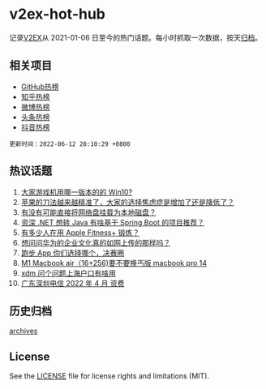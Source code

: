 # v2ex-hot-hub

 记录[V2EX](https://www.v2ex.com/)从 2021-01-06 日至今的热门话题。每小时抓取一次数据，按天[归档](archives)。
 
 ## 相关项目

- [GitHub热榜](https://github.com/snaildev/github-hot-hub)
- [知乎热榜](https://github.com/snaildev/zhihu-hot-hub)
- [微博热榜](https://github.com/snaildev/weibo-hot-hub)
- [头条热榜](https://github.com/snaildev/toutiao-hot-hub)
- [抖音热榜](https://github.com/snaildev/douyin-hot-hub)


 `更新时间：2022-06-12 20:10:29 +0800`

## 热议话题

1. [大家游戏机用哪一版本的的 Win10?](https://www.v2ex.com/t/859017)
1. [苹果的刀法越来越精准了，大家的选择焦虑症是增加了还是降低了？](https://www.v2ex.com/t/859055)
1. [有没有可能直接将网络盘挂载为本地磁盘？](https://www.v2ex.com/t/858981)
1. [资深 .NET 想转 Java 有啥基于 Spring Boot 的项目推荐？](https://www.v2ex.com/t/858972)
1. [有多少人在用 Apple Fitness+ 锻炼？](https://www.v2ex.com/t/859026)
1. [想问问华为的企业文化真的如网上传的那样吗？](https://www.v2ex.com/t/859086)
1. [跑步 App 你们选择哪个，决赛圈](https://www.v2ex.com/t/859020)
1. [M1 Macbook air（16+256)要不要换丐版 macbook pro 14](https://www.v2ex.com/t/859030)
1. [xdm 问个问题上海户口有啥用](https://www.v2ex.com/t/859060)
1. [广东深圳电信 2022 年 4 月 资费](https://www.v2ex.com/t/859014)

## 历史归档

[archives](archives)

## License

See the [LICENSE](LICENSE) file for license rights and limitations (MIT).
